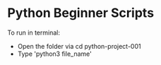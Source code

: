 # Python Beginner Scripts

To run in terminal:
  - Open the folder via cd python-project-001
  - Type 'python3 file_name'
